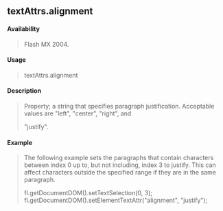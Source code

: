 ## textAttrs.alignment

#### Availability

> Flash MX 2004.

#### Usage

> textAttrs.alignment

#### Description

> Property; a string that specifies paragraph justification. Acceptable values are "left", "center", "right", and
>
> "justify".

#### Example

> The following example sets the paragraphs that contain characters between index 0 up to, but not including, index 3 to justify. This can affect characters outside the specified range if they are in the same paragraph.
>
> fl.getDocumentDOM().setTextSelection(0, 3); fl.getDocumentDOM().setElementTextAttr("alignment", "justify");
